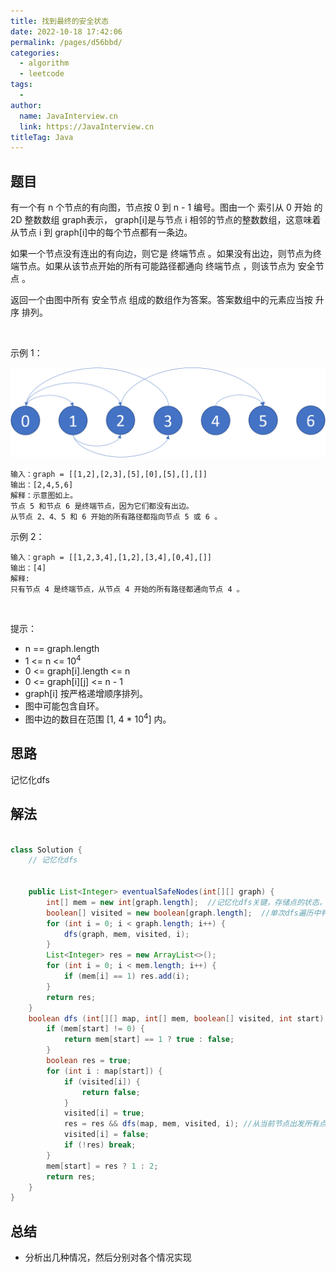```yaml
---
title: 找到最终的安全状态
date: 2022-10-18 17:42:06
permalink: /pages/d56bbd/
categories:
  - algorithm
  - leetcode
tags:
  - 
author: 
  name: JavaInterview.cn
  link: https://JavaInterview.cn
titleTag: Java
---
```



## 题目

有一个有 n 个节点的有向图，节点按 0 到 n - 1 编号。图由一个 索引从 0 开始 的 2D 整数数组 graph表示， graph[i]是与节点 i 相邻的节点的整数数组，这意味着从节点 i 到 graph[i]中的每个节点都有一条边。

如果一个节点没有连出的有向边，则它是 终端节点 。如果没有出边，则节点为终端节点。如果从该节点开始的所有可能路径都通向 终端节点 ，则该节点为 安全节点 。

返回一个由图中所有 安全节点 组成的数组作为答案。答案数组中的元素应当按 升序 排列。

 

示例 1：

![](/media/pictures/leetcode/picture1.png)


    输入：graph = [[1,2],[2,3],[5],[0],[5],[],[]]
    输出：[2,4,5,6]
    解释：示意图如上。
    节点 5 和节点 6 是终端节点，因为它们都没有出边。
    从节点 2、4、5 和 6 开始的所有路径都指向节点 5 或 6 。
示例 2：

    输入：graph = [[1,2,3,4],[1,2],[3,4],[0,4],[]]
    输出：[4]
    解释:
    只有节点 4 是终端节点，从节点 4 开始的所有路径都通向节点 4 。
 

提示：

- n == graph.length
- 1 <= n <= 10<sup>4</sup>
- 0 <= graph[i].length <= n
- 0 <= graph[i][j] <= n - 1
- graph[i] 按严格递增顺序排列。
- 图中可能包含自环。
- 图中边的数目在范围 [1, 4 * 10<sup>4</sup>] 内。


## 思路

记忆化dfs

## 解法
```java

class Solution {
    // 记忆化dfs


    public List<Integer> eventualSafeNodes(int[][] graph) {
        int[] mem = new int[graph.length];  //记忆化dfs关键，存储点的状态，0未访问，1安全点，2非安全点；
        boolean[] visited = new boolean[graph.length];  //单次dfs遍历中判断点是否访问过
        for (int i = 0; i < graph.length; i++) {
            dfs(graph, mem, visited, i);
        }
        List<Integer> res = new ArrayList<>();
        for (int i = 0; i < mem.length; i++) {
            if (mem[i] == 1) res.add(i);
        }
        return res;
    }
    boolean dfs (int[][] map, int[] mem, boolean[] visited, int start) {
        if (mem[start] != 0) {
            return mem[start] == 1 ? true : false;
        }
        boolean res = true;
        for (int i : map[start]) {
            if (visited[i]) {
                return false;
            }
            visited[i] = true;
            res = res && dfs(map, mem, visited, i); //从当前节点出发所有点都是安全的则为安全，否则为不安全；
            visited[i] = false;
            if (!res) break;
        }
        mem[start] = res ? 1 : 2;
        return res;
    }
}
```

## 总结

- 分析出几种情况，然后分别对各个情况实现 
